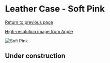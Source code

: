 # Leather Case - Soft Pink

[Return to previous page](/pencil)

[High-resolution image from Apple](https://store.storeimages.cdn-apple.com/8756/as-images.apple.com/is/MRFP2?wid=4500&hei=4500&fmt=png)

<div style="width: 500px"><img src="/almost_uncompressed/MRFP2.webp" alt="Soft Pink"></div>

## Under construction

